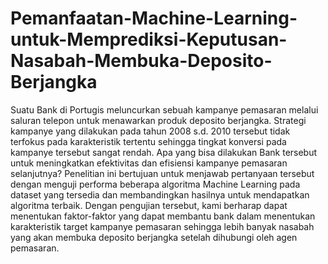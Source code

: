 # Pemanfaatan-Machine-Learning-untuk-Memprediksi-Keputusan-Nasabah-Membuka-Deposito-Berjangka
Suatu Bank di Portugis meluncurkan sebuah kampanye pemasaran melalui saluran telepon untuk menawarkan produk deposito berjangka. Strategi kampanye yang dilakukan pada tahun 2008 s.d. 2010 tersebut tidak terfokus pada karakteristik tertentu sehingga tingkat konversi pada kampanye tersebut sangat rendah. Apa yang bisa dilakukan Bank tersebut untuk meningkatkan efektivitas dan efisiensi kampanye pemasaran selanjutnya? Penelitian ini bertujuan untuk menjawab pertanyaan tersebut dengan menguji performa beberapa algoritma Machine Learning pada dataset yang tersedia dan membandingkan hasilnya untuk mendapatkan algoritma terbaik. Dengan pengujian tersebut, kami berharap dapat menentukan faktor-faktor yang dapat membantu bank dalam menentukan karakteristik target kampanye pemasaran sehingga lebih banyak nasabah yang akan membuka deposito berjangka setelah dihubungi oleh agen pemasaran.
